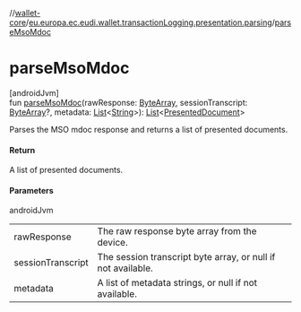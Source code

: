 //[wallet-core](../../index.md)/[eu.europa.ec.eudi.wallet.transactionLogging.presentation.parsing](index.md)/[parseMsoMdoc](parse-mso-mdoc.md)

# parseMsoMdoc

[androidJvm]\
fun [parseMsoMdoc](parse-mso-mdoc.md)(rawResponse: [ByteArray](https://kotlinlang.org/api/latest/jvm/stdlib/kotlin-stdlib/kotlin/-byte-array/index.html), sessionTranscript: [ByteArray](https://kotlinlang.org/api/latest/jvm/stdlib/kotlin-stdlib/kotlin/-byte-array/index.html)?, metadata: [List](https://kotlinlang.org/api/latest/jvm/stdlib/kotlin-stdlib/kotlin.collections/-list/index.html)&lt;[String](https://kotlinlang.org/api/latest/jvm/stdlib/kotlin-stdlib/kotlin/-string/index.html)&gt;): [List](https://kotlinlang.org/api/latest/jvm/stdlib/kotlin-stdlib/kotlin.collections/-list/index.html)&lt;[PresentedDocument](../eu.europa.ec.eudi.wallet.transactionLogging.presentation/-presented-document/index.md)&gt;

Parses the MSO mdoc response and returns a list of presented documents.

#### Return

A list of presented documents.

#### Parameters

androidJvm

| | |
|---|---|
| rawResponse | The raw response byte array from the device. |
| sessionTranscript | The session transcript byte array, or null if not available. |
| metadata | A list of metadata strings, or null if not available. |
